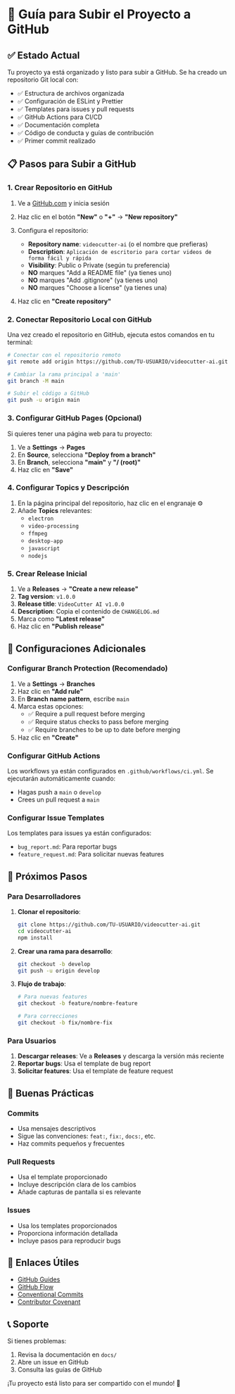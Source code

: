 # 🚀 Guía para Subir el Proyecto a GitHub

## ✅ Estado Actual

Tu proyecto ya está organizado y listo para subir a GitHub. Se ha creado un repositorio Git local con:

- ✅ Estructura de archivos organizada
- ✅ Configuración de ESLint y Prettier
- ✅ Templates para issues y pull requests
- ✅ GitHub Actions para CI/CD
- ✅ Documentación completa
- ✅ Código de conducta y guías de contribución
- ✅ Primer commit realizado

## 📋 Pasos para Subir a GitHub

### 1. Crear Repositorio en GitHub

1. Ve a [GitHub.com](https://github.com) y inicia sesión
2. Haz clic en el botón **"New"** o **"+"** → **"New repository"**
3. Configura el repositorio:
   - **Repository name**: `videocutter-ai` (o el nombre que prefieras)
   - **Description**: `Aplicación de escritorio para cortar videos de forma fácil y rápida`
   - **Visibility**: Public o Private (según tu preferencia)
   - **NO** marques "Add a README file" (ya tienes uno)
   - **NO** marques "Add .gitignore" (ya tienes uno)
   - **NO** marques "Choose a license" (ya tienes una)

4. Haz clic en **"Create repository"**

### 2. Conectar Repositorio Local con GitHub

Una vez creado el repositorio en GitHub, ejecuta estos comandos en tu terminal:

```bash
# Conectar con el repositorio remoto
git remote add origin https://github.com/TU-USUARIO/videocutter-ai.git

# Cambiar la rama principal a 'main'
git branch -M main

# Subir el código a GitHub
git push -u origin main
```

### 3. Configurar GitHub Pages (Opcional)

Si quieres tener una página web para tu proyecto:

1. Ve a **Settings** → **Pages**
2. En **Source**, selecciona **"Deploy from a branch"**
3. En **Branch**, selecciona **"main"** y **"/ (root)"**
4. Haz clic en **"Save"**

### 4. Configurar Topics y Descripción

1. En la página principal del repositorio, haz clic en el engranaje ⚙️
2. Añade **Topics** relevantes:
   - `electron`
   - `video-processing`
   - `ffmpeg`
   - `desktop-app`
   - `javascript`
   - `nodejs`

### 5. Crear Release Inicial

1. Ve a **Releases** → **"Create a new release"**
2. **Tag version**: `v1.0.0`
3. **Release title**: `VideoCutter AI v1.0.0`
4. **Description**: Copia el contenido de `CHANGELOG.md`
5. Marca como **"Latest release"**
6. Haz clic en **"Publish release"**

## 🔧 Configuraciones Adicionales

### Configurar Branch Protection (Recomendado)

1. Ve a **Settings** → **Branches**
2. Haz clic en **"Add rule"**
3. En **Branch name pattern**, escribe `main`
4. Marca estas opciones:
   - ✅ Require a pull request before merging
   - ✅ Require status checks to pass before merging
   - ✅ Require branches to be up to date before merging
5. Haz clic en **"Create"**

### Configurar GitHub Actions

Los workflows ya están configurados en `.github/workflows/ci.yml`. Se ejecutarán automáticamente cuando:

- Hagas push a `main` o `develop`
- Crees un pull request a `main`

### Configurar Issue Templates

Los templates para issues ya están configurados:
- `bug_report.md`: Para reportar bugs
- `feature_request.md`: Para solicitar nuevas features

## 📝 Próximos Pasos

### Para Desarrolladores

1. **Clonar el repositorio**:
   ```bash
   git clone https://github.com/TU-USUARIO/videocutter-ai.git
   cd videocutter-ai
   npm install
   ```

2. **Crear una rama para desarrollo**:
   ```bash
   git checkout -b develop
   git push -u origin develop
   ```

3. **Flujo de trabajo**:
   ```bash
   # Para nuevas features
   git checkout -b feature/nombre-feature
   
   # Para correcciones
   git checkout -b fix/nombre-fix
   ```

### Para Usuarios

1. **Descargar releases**: Ve a **Releases** y descarga la versión más reciente
2. **Reportar bugs**: Usa el template de bug report
3. **Solicitar features**: Usa el template de feature request

## 🎯 Buenas Prácticas

### Commits
- Usa mensajes descriptivos
- Sigue las convenciones: `feat:`, `fix:`, `docs:`, etc.
- Haz commits pequeños y frecuentes

### Pull Requests
- Usa el template proporcionado
- Incluye descripción clara de los cambios
- Añade capturas de pantalla si es relevante

### Issues
- Usa los templates proporcionados
- Proporciona información detallada
- Incluye pasos para reproducir bugs

## 🔗 Enlaces Útiles

- [GitHub Guides](https://guides.github.com/)
- [GitHub Flow](https://guides.github.com/introduction/flow/)
- [Conventional Commits](https://www.conventionalcommits.org/)
- [Contributor Covenant](https://www.contributor-covenant.org/)

## 📞 Soporte

Si tienes problemas:

1. Revisa la documentación en `docs/`
2. Abre un issue en GitHub
3. Consulta las guías de GitHub

¡Tu proyecto está listo para ser compartido con el mundo! 🌟 